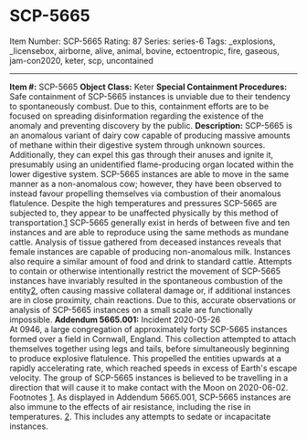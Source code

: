 # SCP-5665
Item Number: SCP-5665
Rating: 87
Series: series-6
Tags: _explosions, _licensebox, airborne, alive, animal, bovine, ectoentropic, fire, gaseous, jam-con2020, keter, scp, uncontained

---

  
**Item #:** SCP-5665 
**Object Class:** Keter
**Special Containment Procedures:** Safe containment of SCP-5665 instances is unviable due to their tendency to spontaneously combust. Due to this, containment efforts are to be focused on spreading disinformation regarding the existence of the anomaly and preventing discovery by the public.
**Description:** SCP-5665 is an anomalous variant of dairy cow capable of producing massive amounts of methane within their digestive system through unknown sources. Additionally, they can expel this gas through their anuses and ignite it, presumably using an unidentified flame-producing organ located within the lower digestive system. SCP-5665 instances are able to move in the same manner as a non-anomalous cow; however, they have been observed to instead favour propelling themselves via combustion of their anomalous flatulence. Despite the high temperatures and pressures SCP-5665 are subjected to, they appear to be unaffected physically by this method of transportation.[1](javascript:;)
SCP-5665 generally exist in herds of between five and ten instances and are able to reproduce using the same methods as mundane cattle. Analysis of tissue gathered from deceased instances reveals that female instances are capable of producing non-anomalous milk. Instances also require a similar amount of food and drink to standard cattle.
Attempts to contain or otherwise intentionally restrict the movement of SCP-5665 instances have invariably resulted in the spontaneous combustion of the entity[2](javascript:;), often causing massive collateral damage or, if additional instances are in close proximity, chain reactions. Due to this, accurate observations or analysis of SCP-5665 instances on a small scale are functionally impossible.
**Addendum 5665.001:** Incident 2020-05-26  
At 0946, a large congregation of approximately forty SCP-5665 instances formed over a field in Cornwall, England. This collection attempted to attach themselves together using legs and tails, before simultaneously beginning to produce explosive flatulence. This propelled the entities upwards at a rapidly accelerating rate, which reached speeds in excess of Earth's escape velocity.
The group of SCP-5665 instances is believed to be travelling in a direction that will cause it to make contact with the Moon on 2020-06-02.
Footnotes
[1](javascript:;). As displayed in Addendum 5665.001, SCP-5665 instances are also immune to the effects of air resistance, including the rise in temperatures.
[2](javascript:;). This includes any attempts to sedate or incapacitate instances.